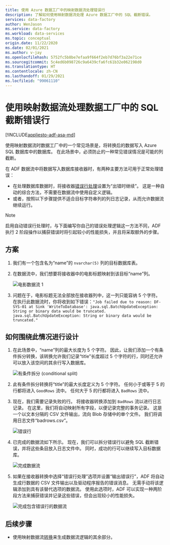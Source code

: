 ```yaml
---
title: 使用 Azure 数据工厂中的映射数据流处理错误行
description: 了解如何使用映射数据流处理 Azure 数据工厂中的 SQL 截断错误。
services: data-factory
author: WenJason
ms.service: data-factory
ms.workload: data-services
ms.topic: conceptual
origin.date: 11/22/2020
ms.date: 02/01/2021
ms.author: v-jay
ms.openlocfilehash: 5752fc5b8be7efaa9f664f2eb7d76bf3a22e71ce
ms.sourcegitcommit: 5c4ed6b098726c9a6439cfa6fc61b32e062198d0
ms.translationtype: HT
ms.contentlocale: zh-CN
ms.lasthandoff: 01/29/2021
ms.locfileid: "99061110"
---
```

# <a name="handle-sql-truncation-error-rows-in-data-factory-mapping-data-flows"></a>使用映射数据流处理数据工厂中的 SQL 截断错误行

[!INCLUDE[appliesto-adf-asa-md](includes/appliesto-adf-asa-md.md)]

使用映射数据流时数据工厂中的一个常见场景是，将转换后的数据写入 Azure SQL 数据库中的数据库。 在此场景中，必须防止的一种常见错误情况是可能的列截断。

在 ADF 数据流中将数据写入数据库接收器时，有两种主要方法可用于正常处理错误：

* 在处理数据库数据时，将接收器[错误行处理](./connector-azure-sql-database.md#error-row-handling)设置为“出错时继续”。 这是一种自动的综合方法，不需要在数据流中使用自定义逻辑。
* 或者，按照以下步骤提供不适合目标字符串列的列日志记录，从而允许数据流继续运行。

> [!NOTE]
> 启用自动错误行处理时，与下面编写你自己的错误处理逻辑这一方法不同，ADF 执行 2 阶段操作以捕获错误时将引起较小的性能损失，并且将采取额外的步骤。

## <a name="scenario"></a>方案

1. 我们有一个包含名为“name”的 ```nvarchar(5)``` 列的目标数据库表。

2. 在数据流中，我们想要将接收器中的电影标题映射到该目标“name”列。

    ![电影数据流 1](media/data-flow/error4.png)
    
3. 问题在于，电影标题无法全部放在接收器列中，这一列只能容纳 5 个字符。 在执行此数据流时，你将收到如下错误：```"Job failed due to reason: DF-SYS-01 at Sink 'WriteToDatabase': java.sql.BatchUpdateException: String or binary data would be truncated. java.sql.BatchUpdateException: String or binary data would be truncated."```

## <a name="how-to-design-around-this-condition"></a>如何围绕此情况进行设计

1. 在此场景中，“name”列的最大长度为 5 个字符。 因此，让我们添加一个有条件拆分转换，该转换允许我们记录“title”长度超过 5 个字符的行，同时还允许可以放入该空间的其余行写入数据库。

    ![有条件拆分 (conditional split)](media/data-flow/error1.png)

2. 此有条件拆分转换将“title”的最大长度定义为 5 个字符。 任何小于或等于 5 的行都将进入 ```GoodRows``` 流中。 任何大于 5 的行都将进入 ```BadRows``` 流中。

3. 现在，我们需要记录失败的行。 将接收器转换添加到 ```BadRows``` 流以进行日志记录。 在这里，我们将自动映射所有字段，以便记录完整的事务记录。 这是一个以文本分隔的 CSV 文件输出，流向 Blob 存储中的单个文件。 我们将调用日志文件“badrows.csv”。

    ![错误行](media/data-flow/error3.png)
    
4. 已完成的数据流如下所示。 现在，我们可以拆分错误行以避免 SQL 截断错误，并将这些条目放入日志文件中。 同时，成功的行可以继续写入目标数据库。

    ![完成数据流](media/data-flow/error2.png)

5. 如果在接收器转换中选择“错误行处理”选项并设置“输出错误行”，ADF 将自动生成行数据的 CSV 文件输出以及驱动程序报告的错误消息。 无需手动将该逻辑添加到具有该替代选项的数据流。 使用此选项时，ADF 可以实现一种两阶段方法来捕获错误并记录这些错误，但会出现较小的性能损失。

    ![完成包含错误行的数据流](media/data-flow/error-row-3.png)

## <a name="next-steps"></a>后续步骤

* 使用映射数据流[转换](concepts-data-flow-overview.md)来生成数据流逻辑的其余部分。